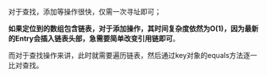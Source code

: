 









对于查找，添加等操作很快，仅需一次寻址即可；

**如果定位到的数组包含链表，对于添加操作，其时间复杂度依然为O(1)，因为最新的Entry会插入链表头部，急需要简单改变引用链即可**。

而对于查找操作来讲，此时就需要遍历链表，然后通过key对象的equals方法逐一比对查找。